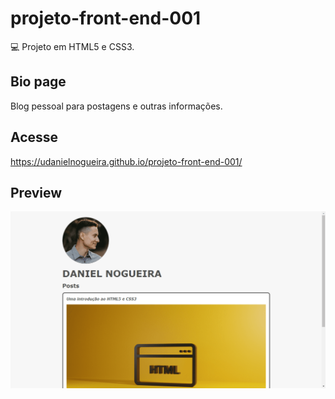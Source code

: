 # projeto-front-end-001

💻 Projeto em HTML5 e CSS3.

## Bio page

Blog pessoal para postagens e outras informações.

## Acesse

https://udanielnogueira.github.io/projeto-front-end-001/

## Preview

![Preview do projeto](preview-001.png "Bio page")
